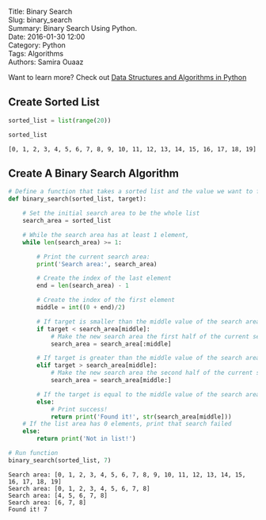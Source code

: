 Title: Binary Search  
Slug: binary_search  
Summary: Binary Search Using Python.  
Date: 2016-01-30 12:00  
Category: Python  
Tags: Algorithms  
Authors: Samira Ouaaz  

Want to learn more? Check out [Data Structures and Algorithms in Python](http://amzn.to/2kjkqWQ)

## Create Sorted List


```python
sorted_list = list(range(20))

sorted_list
```




    [0, 1, 2, 3, 4, 5, 6, 7, 8, 9, 10, 11, 12, 13, 14, 15, 16, 17, 18, 19]



## Create A Binary Search Algorithm


```python
# Define a function that takes a sorted list and the value we want to find,
def binary_search(sorted_list, target):

    # Set the initial search area to be the whole list
    search_area = sorted_list

    # While the search area has at least 1 element,
    while len(search_area) >= 1:

        # Print the current search area:
        print('Search area:', search_area)

        # Create the index of the last element
        end = len(search_area) - 1

        # Create the index of the first element
        middle = int((0 + end)/2)

        # If target is smaller than the middle value of the search area
        if target < search_area[middle]:
            # Make the new search area the first half of the current search area
            search_area = search_area[:middle]

        # If target is greater than the middle value of the search area
        elif target > search_area[middle]:
            # Make the new search area the second half of the current search area
            search_area = search_area[middle:]

        # If the target is equal to the middle value of the search area:
        else:
            # Print success!
            return print('Found it!', str(search_area[middle]))
    # If the list area has 0 elements, print that search failed
    else:
        return print('Not in list!')

# Run function
binary_search(sorted_list, 7)
```

    Search area: [0, 1, 2, 3, 4, 5, 6, 7, 8, 9, 10, 11, 12, 13, 14, 15, 16, 17, 18, 19]
    Search area: [0, 1, 2, 3, 4, 5, 6, 7, 8]
    Search area: [4, 5, 6, 7, 8]
    Search area: [6, 7, 8]
    Found it! 7
